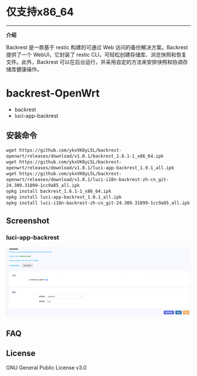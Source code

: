 # 仅支持x86_64   

---

**介绍**

Backrest 是一款基于 restic 构建的可通过 Web 访问的备份解决方案。Backrest 提供了一个 WebUI，它封装了 restic CLI，可轻松创建存储库、浏览快照和恢复文件。此外，Backrest 可以在后台运行，并采用自定的方法来安排快照和协调存储库健康操作。

# backrest-OpenWrt

-   backrest
-   luci-app-backrest

## 安装命令
```
wget https://github.com/ykxVK8yL5L/backrest-openwrt/releases/download/v1.0.1/backrest_1.6.1-1_x86_64.ipk   
wget https://github.com/ykxVK8yL5L/backrest-openwrt/releases/download/v1.0.1/luci-app-backrest_1.0.1_all.ipk   
wget https://github.com/ykxVK8yL5L/backrest-openwrt/releases/download/v1.0.1/luci-i18n-backrest-zh-cn_git-24.309.31899-1cc9a85_all.ipk   
opkg install backrest_1.6.1-1_x86_64.ipk 
opkg install luci-app-backrest_1.0.1_all.ipk  
opkg install luci-i18n-backrest-zh-cn_git-24.309.31899-1cc9a85_all.ipk 
```

## Screenshot

### luci-app-backrest

![luci-app-backrest screenshot](assets/luci-screenshot.png)

## FAQ

## License

GNU General Public License v3.0
